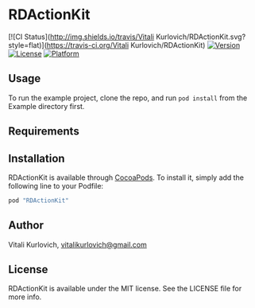 # RDActionKit

[![CI Status](http://img.shields.io/travis/Vitali Kurlovich/RDActionKit.svg?style=flat)](https://travis-ci.org/Vitali Kurlovich/RDActionKit)
[![Version](https://img.shields.io/cocoapods/v/RDActionKit.svg?style=flat)](http://cocoapods.org/pods/RDActionKit)
[![License](https://img.shields.io/cocoapods/l/RDActionKit.svg?style=flat)](http://cocoapods.org/pods/RDActionKit)
[![Platform](https://img.shields.io/cocoapods/p/RDActionKit.svg?style=flat)](http://cocoapods.org/pods/RDActionKit)

## Usage

To run the example project, clone the repo, and run `pod install` from the Example directory first.

## Requirements

## Installation

RDActionKit is available through [CocoaPods](http://cocoapods.org). To install
it, simply add the following line to your Podfile:

```ruby
pod "RDActionKit"
```

## Author

Vitali Kurlovich, vitalikurlovich@gmail.com

## License

RDActionKit is available under the MIT license. See the LICENSE file for more info.
